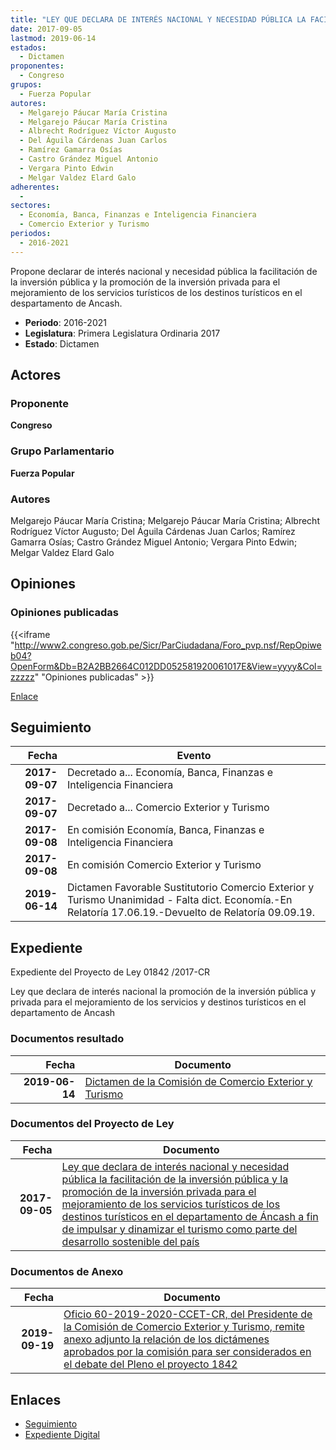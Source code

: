 ```yaml
---
title: "LEY QUE DECLARA DE INTERÉS NACIONAL Y NECESIDAD PÚBLICA LA FACILITACIÓN DE LA INVERSIÓN PÚBLICA Y LA PROMOCIÓN DE LA INVERSIÓN PRIVADA PARA EL MEJORAMIENTO DE LOS SERVICIOS TURÍSTICOS DE LOS DESTINOS TURÍSTICOS EN EL DEPARTAMENTO DE ANCASH A FIN DE IMPULSAR Y DINAMIZAR EL TURISMO COMO PARTE DEL DESARROLLO SOSTENIBLE DEL PAÍS"
date: 2017-09-05
lastmod: 2019-06-14
estados: 
  - Dictamen
proponentes: 
  - Congreso
grupos: 
  - Fuerza Popular
autores: 
  - Melgarejo Páucar María Cristina
  - Melgarejo Páucar María Cristina
  - Albrecht Rodríguez Víctor Augusto
  - Del Águila Cárdenas Juan Carlos
  - Ramírez Gamarra Osías
  - Castro Grández Miguel Antonio
  - Vergara Pinto Edwin
  - Melgar Valdez Elard Galo
adherentes: 
  - 
sectores: 
  - Economía, Banca, Finanzas e Inteligencia Financiera
  - Comercio Exterior y Turismo
periodos: 
  - 2016-2021
---
```


Propone declarar de interés nacional y necesidad pública la facilitación de la inversión pública y la promoción de la inversión privada para el mejoramiento de los servicios turísticos de los destinos turísticos en el despartamento de Ancash.

- **Periodo**: 2016-2021
- **Legislatura**: Primera Legislatura Ordinaria 2017
- **Estado**: Dictamen

## Actores

### Proponente

**Congreso**

### Grupo Parlamentario

**Fuerza Popular**

### Autores

Melgarejo Páucar María Cristina; Melgarejo Páucar María Cristina; Albrecht Rodríguez Víctor Augusto; Del Águila Cárdenas Juan Carlos; Ramírez Gamarra Osías; Castro Grández Miguel Antonio; Vergara Pinto Edwin; Melgar Valdez Elard Galo


## Opiniones

### Opiniones publicadas

{{<iframe "http://www2.congreso.gob.pe/Sicr/ParCiudadana/Foro_pvp.nsf/RepOpiweb04?OpenForm&Db=B2A2BB2664C012DD052581920061017E&View=yyyy&Col=zzzzz" "Opiniones publicadas" >}}

[Enlace](http://www2.congreso.gob.pe/Sicr/ParCiudadana/Foro_pvp.nsf/RepOpiweb04?OpenForm&Db=B2A2BB2664C012DD052581920061017E&View=yyyy&Col=zzzzz)

## Seguimiento

| Fecha | Evento |
|------:|--------|
| **2017-09-07** | Decretado a... Economía, Banca, Finanzas e Inteligencia Financiera|
| **2017-09-07** | Decretado a... Comercio Exterior y Turismo|
| **2017-09-08** | En comisión Economía, Banca, Finanzas e Inteligencia Financiera|
| **2017-09-08** | En comisión Comercio Exterior y Turismo|
| **2019-06-14** | Dictamen Favorable Sustitutorio Comercio Exterior y Turismo Unanimidad - Falta dict. Economía.-En Relatoría 17.06.19.-Devuelto de Relatoría 09.09.19.|


## Expediente

Expediente del Proyecto de Ley 01842 /2017-CR

Ley que declara de interés nacional la promoción de la inversión pública y privada para el mejoramiento de los servicios y destinos turísticos en el departamento de Ancash


### Documentos resultado

| Fecha | Documento |
|------:|--------|
| **2019-06-14** | [Dictamen de la Comisión de Comercio Exterior y Turismo](http://www.leyes.congreso.gob.pe/Documentos/2016_2021/Dictamenes/Proyectos_de_Ley/01842DC03MAY20190614.pdf) |

### Documentos del Proyecto de Ley

| Fecha | Documento |
|------:|--------|
| **2017-09-05** | [Ley que declara de interés nacional y necesidad pública la facilitación de la inversión pública y la promoción de la inversión privada para el mejoramiento de los servicios turísticos de los destinos turísticos en el departamento de Áncash a fin de impulsar y dinamizar el turismo como parte del desarrollo sostenible del país](http://www.leyes.congreso.gob.pe/Documentos/2016_2021/Proyectos_de_Ley_y_de_Resoluciones_Legislativas/PL0184220170905.pdf) |

### Documentos de Anexo

| Fecha | Documento |
|------:|--------|
| **2019-09-19** | [Oficio 60-2019-2020-CCET-CR, del Presidente de la Comisión de Comercio Exterior y Turismo, remite anexo adjunto la relación de los dictámenes aprobados por la comisión para ser considerados en el debate del Pleno el proyecto 1842](http://www.leyes.congreso.gob.pe/Documentos/2016_2021/Oficios/Comisiones_Ordinarias/OFICIO-60-2019-2020-CCET-CR.pdf) |

## Enlaces 

- [Seguimiento](http://www2.congreso.gob.pe/Sicr/TraDocEstProc/CLProLey2016.nsf/f7fff46988ca05b1052578e100829cc7/6dd78f58e8aabf1d05258192006c8682?OpenDocument)
- [Expediente Digital](http://www2.congreso.gob.pe/Sicr/TraDocEstProc/CLProLey2016.nsf/f7fff46988ca05b1052578e100829cc7/6dd78f58e8aabf1d05258192006c8682?OpenDocument&Click=05257FB7005EB655.eb71d0cf91d8294e05256cdf006b5706/$Body/0.1C6C)
